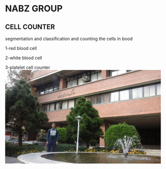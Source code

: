 # NABZ GROUP
## CELL COUNTER


segmentation and classification and counting the cells in bood

   1-red blood cell
   
   2-white blood cell
   
   3-platelet
                             cell counter
![Image of Yaktocat](۲۰۱۶۱۱۰۶_۱۳۵۵۱۴.jpg)
